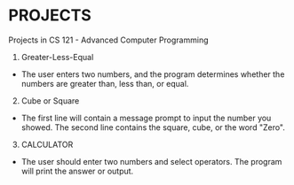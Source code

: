 # PROJECTS
Projects in CS 121 - Advanced Computer Programming
1. Greater-Less-Equal
- The user enters two numbers, and the program determines whether the numbers are greater than, less than, or equal.
2. Cube or Square
- The first line will contain a message prompt to input the number you showed. The second line contains the square, cube, or the word "Zero".
3. CALCULATOR
- The user should enter two numbers and select operators. The program will print the answer or output.
